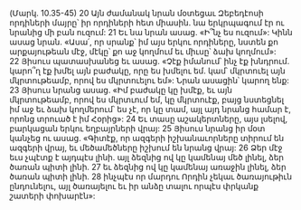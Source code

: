 (Մարկ. 10.35-45)
20 Այն ժամանակ նրան մօտեցաւ Զեբեդէոսի որդիների մայրը՝ իր որդիների հետ միասին. նա երկրպագում էր ու նրանից մի բան ուզում: 21 Եւ նա նրան ասաց. «Ի՞նչ ես ուզում»: Կինն ասաց նրան. «Ասա՛, որ սրանք՝ իմ այս երկու որդիները, նստեն քո արքայութեան մէջ, մէկը՝ քո աջ կողմում եւ միւսը՝ ձախ կողմում»: 22 Յիսուս պատասխանեց եւ ասաց. «Չէք իմանում՝ ինչ էք խնդրում. կարո՞ղ էք խմել այն բաժակը, որը ես խմելու եմ. կամ՝ մկրտուել այն մկրտութեամբ, որով ես մկրտուելու եմ»: Նրան ասացին՝ կարող ենք: 23 Յիսուս նրանց ասաց. «Իմ բաժակը կը խմէք, եւ այն մկրտութեամբ, որով ես մկրտւում եմ, կը մկրտուէք, բայց նստեցնել իմ աջ եւ ձախ կողմերում՝ ես չէ, որ կը տամ, այլ այդ նրանց համար է, որոնց տրուած է իմ Հօրից»: 24 Եւ տասը աշակերտները, այս լսելով, բարկացան երկու եղբայրների վրայ: 25 Յիսուս նրանց իր մօտ կանչեց ու ասաց. «Գիտէք, որ ազգերի իշխանաւորները տիրում են ազգերի վրայ, եւ մեծամեծները իշխում են նրանց վրայ: 26 Ձեր մէջ եւս չպէտք է այդպէս լինի. այլ ձեզնից ով կը կամենայ մեծ լինել, ձեր ծառան պիտի լինի. 27 եւ ձեզնից ով կը կամենայ առաջին լինել, ձեր ծառան պիտի լինի. 28 ինչպէս որ մարդու Որդին չեկաւ ծառայութիւն ընդունելու, այլ ծառայելու եւ իր անձը տալու որպէս փրկանք շատերի փոխարէն»:
